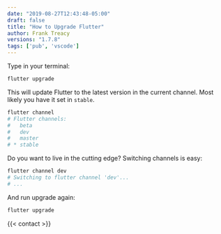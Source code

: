 ```yaml
---
date: "2019-08-27T12:43:48-05:00"
draft: false
title: "How to Upgrade Flutter"
author: Frank Treacy
versions: "1.7.8"
tags: ['pub', 'vscode']
---
```


Type in your terminal:

```bash
flutter upgrade
```

This will update Flutter to the latest version in the current channel. Most likely you have it set in `stable`.

```bash
flutter channel
# Flutter channels:
#   beta
#   dev
#   master
# * stable
```

Do you want to live in the cutting edge? Switching channels is easy:

```bash
flutter channel dev
# Switching to flutter channel 'dev'...
# ...
```

And run upgrade again: 

```bash
flutter upgrade
```

{{< contact >}}